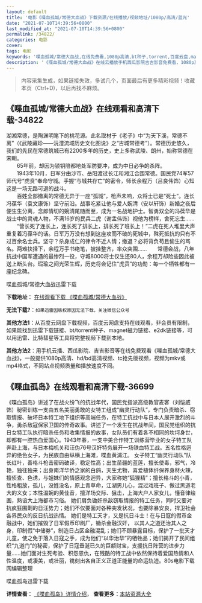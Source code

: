 ```yaml
---
layout: default
title: '电影《喋血孤城/常德大血战》下载资源/在线播放/视频地址/1080p/高清/蓝光'
date: "2021-07-10T14:39:56+0800"
last_modified_at: "2021-07-10T14:39:56+0800"
permalink: /34822/
categories: 电影
cover:
tags: 电影
keywords: '喋血孤城/常德大血战,在线免费看,1080p高清,bt种子,torrent,百度云盘,magnet,磁力链,迅雷下载资源'
description: '《喋血孤城/常德大血战》在线云播放手机西瓜影院吉吉影音免费看，1080p高清bd/hd未删减完整版和tc抢先枪版，mkv/mp4格式，附带bt/torrent种子、magnet/磁力链、百度云盘、网盘资源迅雷下载链接'
---
```


>内容采集生成，如果链接失效，多试几个，页面最后有更多精彩视频！收藏本页（Ctrl+D)，以后再找不麻烦。


## 《喋血孤城/常德大血战》在线观看和高清下载-34822

湖湘常德，是陶渊明笔下的桃花源。此名取材于《老子》中“为天下溪，常德不离&rdquo;（《武陵藏珍&mdash;—沅澧流域历史文化图说》之“古城常德考&rdquo;）。常德历史悠久，我们的先民在常德筑城已有2200多年的历史，史上多称武陵、朗州，始称常德在宋朝。<br />　　65年前，却因为锁钥陪都地处军防要冲，成为中日必争的杀阵。<br />　　1943年10月，日军分由沙市、岳阳渡过长江和湘江合围常德。国民党74军57师代号&ldquo;虎贲”奉命守城。手握&ldquo;与城共存亡&rdquo;的密令，师长余程万（吕良伟饰）心知这是一场无路可退的战斗。<br />　　百姓全部撤离的常德无异于一座&ldquo;孤城”，枪声未响，众将士已是&ldquo;死士”。连长冯葆华（袁文康饰）坚守前沿。战事吃紧让他与爱人婉清（安以轩饰）新婚之夜后便生生分离，念郎情切的婉清尾随而至，成为一名战地护士。智勇双全的冯葆华是战士中的灵魂人物，不满16岁的民兵二虎（谢孟伟饰）视他为榜样，舍死忘生…… 　　“营长死了连长上，连长死了排长上，排长死了班长上！”二虎在死人堆里大声重复着冯葆华的话。日军万万没有想到这座攻而不破的死城中，殊死抵抗的只有不过百余名士兵。坚守？杀身成仁的律令不近人情；撤退？必将背负苟且偷生的骂名。两难抉择下，余程万手书绝笔，披挂整齐，率众突围……　　常德会战，八年抗战中国军遭遇的最惨烈一役，守城8000将士仅生还80人，余程万却险些因此被送上断头台。瑕瑜之间光荣生辉，历史将会记住“虎贲”的功勋：每一个牺牲都有一座纪念碑。


喋血孤城/常德大血战迅雷下载

**下载地址**： [在线观看下载 《喋血孤城/常德大血战》](https://www.993dy.com//vod-detail-id-14109.html) 


**无法下载?**：`如果迅雷因版权原因无法下载，关注微信公众号 `

**其他方法1**：从百度云网盘下载视频，百度云网盘支持在线观看，非会员有限制，如果能找到迅雷下载链接、bt/torrent种子、magnet磁力链接、e2dk链接等，可以用迅雷、比特彗星等工具将完整视频下载到本地。

**其他方法2**：用手机云播、西瓜影院、吉吉影音等在线免费观看《喋血孤城/常德大血战》，一般提供1080p高清、hd/bd高清视频、tc抢先版视频，视频为mkv或mp4格式，不同站点视频质量和播放速度不同。


## 《喋血孤岛》在线观看和高清下载-36699

《喋血孤岛》讲述了在战火纷飞的抗战年代，国民党指派高级教官麦客（刘恺威饰）秘密训练一支由五名美丽勇敢的女特工组成“幽灵行动队”，专门负责暗杀、窃取情报、破坏日本特工地下组织等高端任务，在特工抗战中与日本人展开激烈的斗争，勇杀敌寇保家卫国的传奇故事。讲述了一个发生在抗战年间，国民党组织的抗日女特工队执行暗杀任务和收集情报的故事，女队员们有着各不相同的坎坷身世，却都有一腔热血爱国心。1943年春，一支中美合作特工训练营毕业的女子特工队奔赴上海，与日本梅机关和汪伪76号汉奸特务展开一场铁血特工战。五名性格迥异的绝色女子，为民族自由纵横上海滩，喋血黄浦江。 女子特工“幽灵行动队”队长红叶，善格斗枪击密码破译，稳定性高；出生苗疆的蓝莲，擅长使毒，邪气，冷艳，独往独来；出身南洋华侨之家的白鸽，天生尤物，喜爱植体纤保养身材火辣，擅侦查、色诱，与姐妹们的情感观念迥异，大家称她“狐狸精”；擅长格斗的小青，性格粗放，孤儿，没姓没名，原上青草命，江湖男儿心，混过戏班子、做过黑道老大的义女；本性温婉的黄佳音，擅洋场交际、狙击，上海大户人家女儿，懂音律绘画，熟谙大上海都市习俗。 她们肩负锄奸杀敌窃取情报的特工任务，同时又要对抗疯狂围剿的日汪势力；她们不仅要面对各种突发状况，也要除暴安良，捍卫社会各界民众的反日抗战热情。 她们是特工天才，又是抗日斗士！在与日寇的假币金融战中，她们摧毁了日军假币印刷厂，锄杀金融汉奸， 以其人之道还治其人之身，印制假“中储劵”，制造日占区金融混乱；她们不顾暴露目标，保护了一批天才儿童，使之免于落入日寇之手，成为他们“以华治华”的牺牲品；她们揭开了民间组织“九道门”的秘密，保护了日寇垂涎已久的巨额财宝，支援抗日阵营的进步力量……她们面对生死考验、积怨恩仇，在残酷的特工战中依然保持着爱国热情和人性温度，或凄美，或壮丽，镌刻出各自正义正道正能量的命运轨迹。80s电影下载网编辑整理


喋血孤岛迅雷下载

**详情查看**： [《喋血孤岛》详情介绍](/movie/36699/)， **查看更多**：[本站资源大全](/movie/t/all/)

